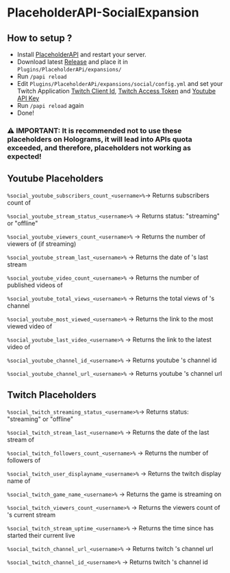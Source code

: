 # PlaceholderAPI-SocialExpansion

## How to setup ?

- Install [PlaceholderAPI](https://www.spigotmc.org/resources/placeholderapi.6245/) and restart your server.
- Download latest [Release](https://github.com/Neocle/PlaceholderAPI-SocialExpansion/releases) and place it in `Plugins/PlaceholderAPi/expansions/`
- Run `/papi reload`
- Edit `Plugins/PlaceholderAPi/expansions/social/config.yml` and set your Twitch Application [Twitch Client Id](https://dev.twitch.tv/docs/cli/mock-api-command/#getting-your-client-id-and-secret), [Twitch Access Token](https://dev.twitch.tv/docs/cli/token-command/#get-an-access-token) and [Youtube API Key](https://support.google.com/googleapi/answer/6158862?hl=en)
- Run `/papi reload` again
- Done!

### ⚠️ __IMPORTANT:__ It is recommended not to use these placeholders on Holograms, it will lead into APIs quota exceeded, and therefore, placeholders not working as expected!

## Youtube Placeholders

`%social_youtube_subscribers_count_<username>%`-> Returns subscribers count of <username>

`%social_youtube_stream_status_<username>%` -> Returns <username> status: "streaming" or "offline"

`%social_youtube_viewers_count_<username>%` -> Returns the number of viewers of <username> (if streaming)

`%social_youtube_stream_last_<username>%` -> Returns the date of <username>'s last stream

`%social_youtube_video_count_<username>%` -> Returns the number of published videos of <username>

`%social_youtube_total_views_<username>%` -> Returns the total views of <username>'s channel

`%social_youtube_most_viewed_<username>%` -> Returns the link to the most viewed video of <username>

`%social_youtube_last_video_<username>%` -> Returns the link to the latest video of <username>

`%social_youtube_channel_id_<username>%` -> Returns youtube <username>'s channel id

`%social_youtube_channel_url_<username>%` -> Returns youtube <username>'s channel url

## Twitch Placeholders

`%social_twitch_streaming_status_<username>%`-> Returns <username> status: "streaming" or "offline"

`%social_twitch_stream_last_<username>%` -> Returns the date of the last stream of <username>

`%social_twitch_followers_count_<username>%` -> Returns the number of followers of <username>

`%social_twitch_user_displayname_<username>%` -> Returns the twitch display name of <username>

`%social_twitch_game_name_<username>%` -> Returns the game <username> is streaming on

`%social_twitch_viewers_count_<username>%` -> Returns the viewers count of <username>'s current stream

`%social_twitch_stream_uptime_<username>%` -> Returns the time since <username> has started their current live

`%social_twitch_channel_url_<username>%` -> Returns twitch <username>'s channel url

`%social_twitch_channel_id_<username>%` -> Returns twitch <username>'s channel id
